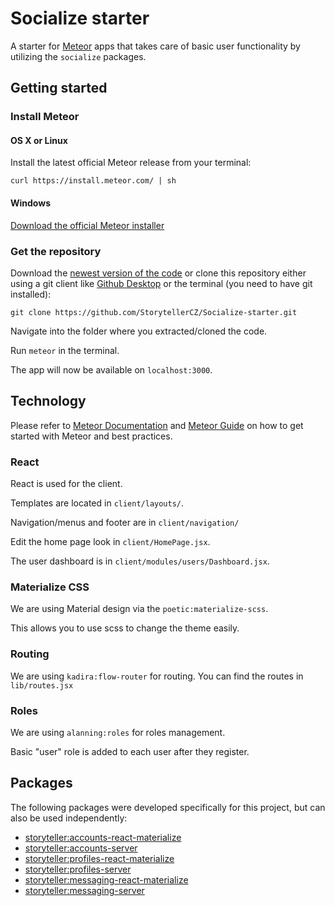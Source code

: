 # Socialize starter

A starter for [Meteor](https://www.meteor.com/) apps that takes care of basic
user functionality by utilizing the `socialize` packages.

## Getting started

### Install Meteor

#### OS X or Linux

Install the latest official Meteor release from your terminal:

`curl https://install.meteor.com/ | sh`

#### Windows

[Download the official Meteor installer](https://install.meteor.com/windows)

### Get the repository

Download the [newest version of the code](https://github.com/StorytellerCZ/Socialize-starter/releases)
or clone this repository either using a git client like [Github Desktop](https://desktop.github.com/)
or the terminal (you need to have git installed):

`git clone https://github.com/StorytellerCZ/Socialize-starter.git`

Navigate into the folder where you extracted/cloned the code.

Run `meteor` in the terminal.

The app will now be available on `localhost:3000`.

## Technology

Please refer to [Meteor Documentation](http://docs.meteor.com/#/full/) and [Meteor Guide](http://guide.meteor.com/)
on how to get started with Meteor and best practices.

### React

React is used for the client.

Templates are located in `client/layouts/`.

Navigation/menus and footer are in `client/navigation/`

Edit the home page look in `client/HomePage.jsx`.

The user dashboard is in `client/modules/users/Dashboard.jsx`.

### Materialize CSS

We are using Material design via the `poetic:materialize-scss`.

This allows you to use scss to change the theme easily.

### Routing

We are using `kadira:flow-router` for routing.
You can find the routes in `lib/routes.jsx`

### Roles

We are using `alanning:roles` for roles management.

Basic "user" role is added to each user after they register.

## Packages

The following packages were developed specifically for this project,
but can also be used independently:

*   [storyteller:accounts-react-materialize](https://atmospherejs.com/storyteller/accounts-react-materialize)
*   [storyteller:accounts-server](https://atmospherejs.com/storyteller/accounts-server)
*   [storyteller:profiles-react-materialize](https://atmospherejs.com/storyteller/profiles-react-materialize)
*   [storyteller:profiles-server](https://atmospherejs.com/storyteller/profiles-server)
*   [storyteller:messaging-react-materialize](https://atmospherejs.com/storyteller/messaging-react-materialize)
*   [storyteller:messaging-server](https://atmospherejs.com/storyteller/messaging-server)
